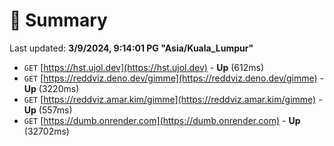 # 📖 Summary
Last updated: **3/9/2024, 9:14:01 PG "Asia/Kuala_Lumpur"**

- `GET` [https://hst.ujol.dev](https://hst.ujol.dev) - **Up** (612ms)
- `GET` [https://reddviz.deno.dev/gimme](https://reddviz.deno.dev/gimme) - **Up** (3220ms)
- `GET` [https://reddviz.amar.kim/gimme](https://reddviz.amar.kim/gimme) - **Up** (557ms)
- `GET` [https://dumb.onrender.com](https://dumb.onrender.com) - **Up** (32702ms)
